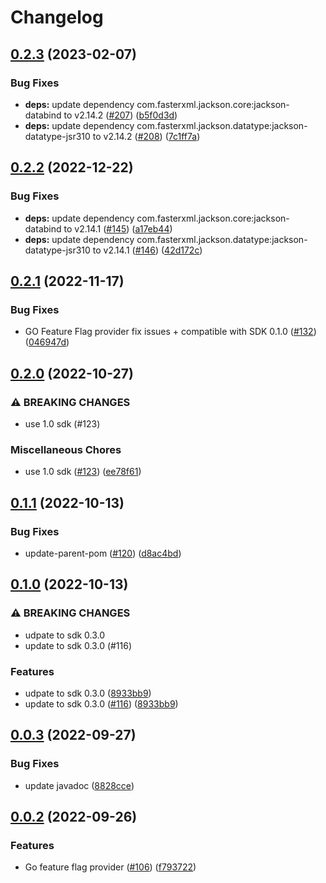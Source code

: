 # Changelog

## [0.2.3](https://github.com/open-feature/java-sdk-contrib/compare/dev.openfeature.contrib.providers.go-feature-flag-v0.2.2...dev.openfeature.contrib.providers.go-feature-flag-v0.2.3) (2023-02-07)


### Bug Fixes

* **deps:** update dependency com.fasterxml.jackson.core:jackson-databind to v2.14.2 ([#207](https://github.com/open-feature/java-sdk-contrib/issues/207)) ([b5f0d3d](https://github.com/open-feature/java-sdk-contrib/commit/b5f0d3daa2a19a7b51648a6644eba9973f154be6))
* **deps:** update dependency com.fasterxml.jackson.datatype:jackson-datatype-jsr310 to v2.14.2 ([#208](https://github.com/open-feature/java-sdk-contrib/issues/208)) ([7c1ff7a](https://github.com/open-feature/java-sdk-contrib/commit/7c1ff7a731e7ce13126095e7d239709445929e5f))

## [0.2.2](https://github.com/open-feature/java-sdk-contrib/compare/dev.openfeature.contrib.providers.go-feature-flag-v0.2.1...dev.openfeature.contrib.providers.go-feature-flag-v0.2.2) (2022-12-22)


### Bug Fixes

* **deps:** update dependency com.fasterxml.jackson.core:jackson-databind to v2.14.1 ([#145](https://github.com/open-feature/java-sdk-contrib/issues/145)) ([a17eb44](https://github.com/open-feature/java-sdk-contrib/commit/a17eb44e2ccdd2eddd2be996ea2cc7141fc14e9a))
* **deps:** update dependency com.fasterxml.jackson.datatype:jackson-datatype-jsr310 to v2.14.1 ([#146](https://github.com/open-feature/java-sdk-contrib/issues/146)) ([42d172c](https://github.com/open-feature/java-sdk-contrib/commit/42d172c6539b82e75de61028683a35a6ae08ece9))

## [0.2.1](https://github.com/open-feature/java-sdk-contrib/compare/dev.openfeature.contrib.providers.go-feature-flag-v0.2.0...dev.openfeature.contrib.providers.go-feature-flag-v0.2.1) (2022-11-17)


### Bug Fixes

* GO Feature Flag provider fix issues + compatible with SDK 0.1.0 ([#132](https://github.com/open-feature/java-sdk-contrib/issues/132)) ([046947d](https://github.com/open-feature/java-sdk-contrib/commit/046947dc58fa717d0bfa6d5c516261fe79fd9e9e))

## [0.2.0](https://github.com/open-feature/java-sdk-contrib/compare/dev.openfeature.contrib.providers.go-feature-flag-v0.1.1...dev.openfeature.contrib.providers.go-feature-flag-v0.2.0) (2022-10-27)


### ⚠ BREAKING CHANGES

* use 1.0 sdk (#123)

### Miscellaneous Chores

* use 1.0 sdk ([#123](https://github.com/open-feature/java-sdk-contrib/issues/123)) ([ee78f61](https://github.com/open-feature/java-sdk-contrib/commit/ee78f610f669eff6f90ffc958e1be88ed203350f))

## [0.1.1](https://github.com/open-feature/java-sdk-contrib/compare/dev.openfeature.contrib.providers.go-feature-flag-v0.1.0...dev.openfeature.contrib.providers.go-feature-flag-v0.1.1) (2022-10-13)


### Bug Fixes

* update-parent-pom ([#120](https://github.com/open-feature/java-sdk-contrib/issues/120)) ([d8ac4bd](https://github.com/open-feature/java-sdk-contrib/commit/d8ac4bdba6b5d9efb98ea641d50337f0e3ba3139))

## [0.1.0](https://github.com/open-feature/java-sdk-contrib/compare/dev.openfeature.contrib.providers.go-feature-flag-v0.0.3...dev.openfeature.contrib.providers.go-feature-flag-v0.1.0) (2022-10-13)


### ⚠ BREAKING CHANGES

* udpate to sdk 0.3.0
* update to sdk 0.3.0 (#116)

### Features

* udpate to sdk 0.3.0 ([8933bb9](https://github.com/open-feature/java-sdk-contrib/commit/8933bb9b4521e44572b67e6784fd7ce6c541d7b8))
* update to sdk 0.3.0 ([#116](https://github.com/open-feature/java-sdk-contrib/issues/116)) ([8933bb9](https://github.com/open-feature/java-sdk-contrib/commit/8933bb9b4521e44572b67e6784fd7ce6c541d7b8))

## [0.0.3](https://github.com/open-feature/java-sdk-contrib/compare/dev.openfeature.contrib.providers.go-feature-flag-v0.0.2...dev.openfeature.contrib.providers.go-feature-flag-v0.0.3) (2022-09-27)


### Bug Fixes

* update javadoc ([8828cce](https://github.com/open-feature/java-sdk-contrib/commit/8828cceadf3571b25155dbd8d0d88589244ade2a))

## [0.0.2](https://github.com/open-feature/java-sdk-contrib/compare/dev.openfeature.contrib.providers.go-feature-flag-v0.0.1...dev.openfeature.contrib.providers.go-feature-flag-v0.0.2) (2022-09-26)


### Features

* Go feature flag provider ([#106](https://github.com/open-feature/java-sdk-contrib/issues/106)) ([f793722](https://github.com/open-feature/java-sdk-contrib/commit/f7937223d21ee97ebab2f42e79cb264d2b77ed4a))
